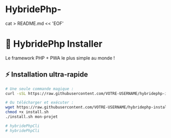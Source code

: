 # HybridePhp-
cat > README.md << 'EOF'
# 🚀 HybridePhp Installer

Le framework PHP + PWA le plus simple au monde !

## ⚡ Installation ultra-rapide

```bash
# Une seule commande magique :
curl -sSL https://raw.githubusercontent.com/VOTRE-USERNAME/hybridephp-installer/main/install.sh | bash -s mon-projet

# Ou télécharger et exécuter :
wget https://raw.githubusercontent.com/VOTRE-USERNAME/hybridephp-installer/main/install.sh
chmod +x install.sh
./install.sh mon-projet

# hybridePhpCli
# hybridePhpCli

